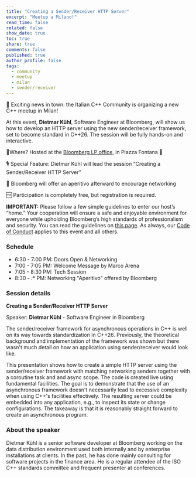 ```yaml
---
title: "Creating a Sender/Receiver HTTP Server"
excerpt: "Meetup a Milano!"
read_time: false
related: false
show_date: true
toc: true
share: true
comments: false
published: true
author_profile: false
tags:
  - community
  - meetup
  - milan
  - sender/receiver
---
```


🥳 Exciting news in town: the Italian C++ Community is organizing a new C++ meetup in Milan!

At this event, **Dietmar Kühl**, Software Engineer at Bloomberg, will show us how to develop an HTTP server using the new sender/receiver framework, set to become standard in C++26. The session will be fully hands-on and interactive.

📌Where? Hosted at the [Bloomberg LP office](https://maps.app.goo.gl/BVSVhfDPANnLBwsE6), in Piazza Fontana 🤩

🎙️ Special Feature: Dietmar Kühl will lead the session “Creating a Sender/Receiver HTTP Server”

🍕 Bloomberg will offer an aperitivo afterward to encourage networking

🆓 Participation is completely free, but registration is required.

**IMPORTANT:** Please follow a few simple guidelines to enter our host’s “home.” Your cooperation will ensure a safe and enjoyable environment for everyone while upholding Bloomberg’s high standards of professionalism and security. You can read the guidelines on [this page](/rules1124). As always, our [Code of Conduct](/coc) applies to this event and all others.

### Schedule

- 6:30 - 7:00 PM: Doors Open & Networking
- 7:00 - 7:05 PM: Welcome Message by Marco Arena
- 7:05 - 8:30 PM: Tech Session
- 8:30 - *:** PM: Networking "Aperitivo" offered by Bloomberg

### Session details

**Creating a Sender/Receiver HTTP Server**

Speaker: **Dietmar Kühl** - Software Engineer in Bloomberg

The sender/receiver framework for asynchronous operations in C++ is well on its way towards standardization in C++26. Previously, the theoretical background and implementation of the framework was shown but there wasn't much detail on how an application using sender/receiver would look like.

This presentation shows how to create a simple HTTP server using the sender/receiver framework with matching networking senders together with a coroutine task and and async scope. The code is created live using fundamental facilities. The goal is to demonstrate that the use of an asynchronous framework doesn't necessarily lead to excessive complexity when using C++'s facilities effectively. The resulting server could be embedded into any application, e.g., to inspect its state or change configurations. The takeaway is that it is reasonably straight forward to create an asynchronous program.

### About the speaker

Dietmar Kühl is a senior software developer at Bloomberg working on the data distribution environment used both internally and by enterprise installations at clients. In the past, he has done mainly consulting for software projects in the finance area. He is a regular attendee of the ISO C++ standards committee and frequent presenter at conferences.


